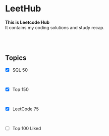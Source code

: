 # LeetHub
**This is Leetcode Hub**  
It contains my coding solutions and study recap.

<br><br>

## Topics
- [x] SQL 50 
<br>

- [x] Top 150
<br>

- [x] LeetCode 75
<br>

- [ ] Top 100 Liked
<br>